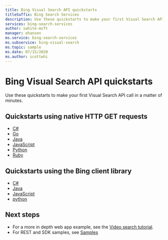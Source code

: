 ```yaml
---
title: Bing Visual Search API quickstarts
titleSuffix: Bing Search Services
description: Use these quickstarts to make your first Visual Search API call in a matter of minutes.
services: bing-search-services
author: swhite-msft
manager: ehansen
ms.service: bing-search-services
ms.subservice: bing-visual-search
ms.topic: sample
ms.date: 07/15/2020
ms.author: scottwhi
---
```


# Bing Visual Search API quickstarts

Use these quickstarts to make your first Visual Search API call in a matter of minutes.

## Quickstarts using native HTTP GET requests

- [C#](rest/csharp.md)
- [Go](rest/go.md)
- [Java](rest/java.md)
- [JavaScript](rest/nodejs.md)
- [Python](rest/python.md)
- [Ruby](rest/ruby.md)


## Quickstarts using the Bing client library

- [C#](sdk/visual-search-client-library-csharp.md)
- [Java](sdk/visual-search-client-library-java.md)
- [JavaScript](sdk/visual-search-client-library-javascript.md)
- [python](sdk/visual-search-client-library-python.md)


## Next steps

- For a more in depth web app example, see the [Video search tutorial](../tutorial/visual-search-single-page-app.md).
- For REST and SDK samples, see [Samples](../samples.md)
